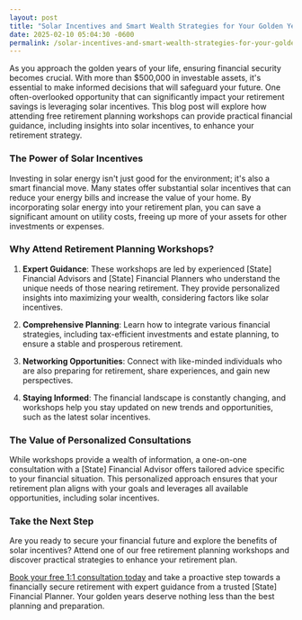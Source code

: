 ```yaml
---
layout: post
title: "Solar Incentives and Smart Wealth Strategies for Your Golden Years"
date: 2025-02-10 05:04:30 -0600
permalink: /solar-incentives-and-smart-wealth-strategies-for-your-golden-years/
---
```



As you approach the golden years of your life, ensuring financial security becomes crucial. With more than $500,000 in investable assets, it's essential to make informed decisions that will safeguard your future. One often-overlooked opportunity that can significantly impact your retirement savings is leveraging solar incentives. This blog post will explore how attending free retirement planning workshops can provide practical financial guidance, including insights into solar incentives, to enhance your retirement strategy.

### The Power of Solar Incentives

Investing in solar energy isn't just good for the environment; it's also a smart financial move. Many states offer substantial solar incentives that can reduce your energy bills and increase the value of your home. By incorporating solar energy into your retirement plan, you can save a significant amount on utility costs, freeing up more of your assets for other investments or expenses.

### Why Attend Retirement Planning Workshops?

1. **Expert Guidance**: These workshops are led by experienced [State] Financial Advisors and [State] Financial Planners who understand the unique needs of those nearing retirement. They provide personalized insights into maximizing your wealth, considering factors like solar incentives.

2. **Comprehensive Planning**: Learn how to integrate various financial strategies, including tax-efficient investments and estate planning, to ensure a stable and prosperous retirement.

3. **Networking Opportunities**: Connect with like-minded individuals who are also preparing for retirement, share experiences, and gain new perspectives.

4. **Staying Informed**: The financial landscape is constantly changing, and workshops help you stay updated on new trends and opportunities, such as the latest solar incentives.

### The Value of Personalized Consultations

While workshops provide a wealth of information, a one-on-one consultation with a [State] Financial Advisor offers tailored advice specific to your financial situation. This personalized approach ensures that your retirement plan aligns with your goals and leverages all available opportunities, including solar incentives.

### Take the Next Step

Are you ready to secure your financial future and explore the benefits of solar incentives? Attend one of our free retirement planning workshops and discover practical strategies to enhance your retirement plan. 

[Book your free 1:1 consultation today](https://workshopsforretirement.com) and take a proactive step towards a financially secure retirement with expert guidance from a trusted [State] Financial Planner. Your golden years deserve nothing less than the best planning and preparation.
